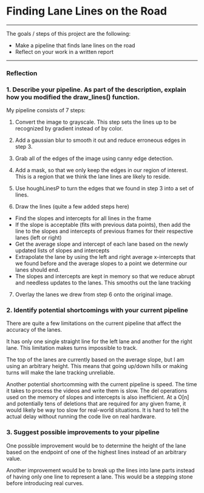 # **Finding Lane Lines on the Road**

---

The goals / steps of this project are the following:
* Make a pipeline that finds lane lines on the road
* Reflect on your work in a written report

---

### Reflection

### 1. Describe your pipeline. As part of the description, explain how you modified the draw_lines() function.

My pipeline consists of 7 steps:

1. Convert the image to grayscale. This step sets the lines up to be recognized by gradient instead of by color.

2. Add a gaussian blur to smooth it out and reduce erroneous edges in step 3.

3. Grab all of the edges of the image using canny edge detection.

4. Add a mask, so that we only keep the edges in our region of interest. This is a region that we think the lane lines are likely to reside.

5. Use houghLinesP to turn the edges that we found in step 3 into a set of lines.

6. Draw the lines (quite a few added steps here)
  - Find the slopes and intercepts for all lines in the frame
  - If the slope is acceptable (fits with previous data points), then add the line to the slopes and intercepts of previous frames for their respective lanes (left or right)
  - Get the average slope and intercept of each lane based on the newly updated lists of slopes and intercepts
  - Extrapolate the lane by using the left and right average x-intercepts that we found before and the average slopes to a point we determine our lanes should end.
  - The slopes and intercepts are kept in memory so that we reduce abrupt and needless updates to the lanes. This smooths out the lane tracking

7. Overlay the lanes we drew from step 6 onto the original image.


### 2. Identify potential shortcomings with your current pipeline

There are quite a few limitations on the current pipeline that affect the accuracy of the lanes.

It has only one single straight line for the left lane and another for the right lane. This limitation makes turns impossible to track.

The top of the lanes are currently based on the average slope, but I am using an arbitrary height. This means that going up/down hills or making turns will make the lane tracking unreliable.

Another potential shortcomming with the current pipeline is speed. The time it takes to process the videos and write them is slow. The del operations used on the memory of slopes and intercepts is also inefficient. At a O[n] and potentially tens of deletions that are required for any given frame, it would likely be way too slow for real-world situations. It is hard to tell the actual delay without running the code live on real hardware.


### 3. Suggest possible improvements to your pipeline

One possible improvement would be to determine the height of the lane based on the endpoint of one of the highest lines instead of an arbitrary value.

Another improvement would be to break up the lines into lane parts instead of having only one line to represent a lane. This would be a stepping stone before introducing real curves.
